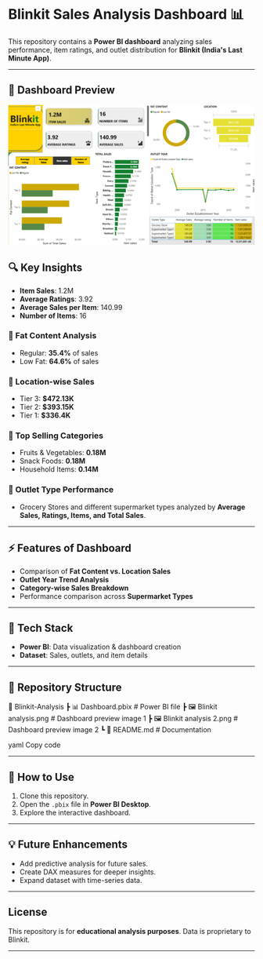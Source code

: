 # Blinkit Sales Analysis Dashboard 📊  

This repository contains a **Power BI dashboard** analyzing sales performance, item ratings, and outlet distribution for **Blinkit (India's Last Minute App)**.  

---

## 📌 Dashboard Preview 
![Alt Text](https://github.com/ckhushio/Blinkit-Store-Analysis/blob/d950dc4a62ee4302b22e9b890042a51ce599188d/Blinkit%20analysis.png)
## 🔍 Key Insights  
- **Item Sales**: 1.2M  
- **Average Ratings**: 3.92  
- **Average Sales per Item**: 140.99  
- **Number of Items**: 16  

### 🥗 Fat Content Analysis  
- Regular: **35.4%** of sales  
- Low Fat: **64.6%** of sales  

### 📍 Location-wise Sales  
- Tier 3: **$472.13K**  
- Tier 2: **$393.15K**  
- Tier 1: **$336.4K**  

### 🛒 Top Selling Categories  
- Fruits & Vegetables: **0.18M**  
- Snack Foods: **0.18M**  
- Household Items: **0.14M**  

### 🏬 Outlet Type Performance  
- Grocery Stores and different supermarket types analyzed by **Average Sales, Ratings, Items, and Total Sales**.  

---

## ⚡ Features of Dashboard  
- Comparison of **Fat Content vs. Location Sales**  
- **Outlet Year Trend Analysis**  
- **Category-wise Sales Breakdown**  
- Performance comparison across **Supermarket Types**  

---

## 🚀 Tech Stack  
- **Power BI**: Data visualization & dashboard creation  
- **Dataset**: Sales, outlets, and item details  

---

## 📂 Repository Structure  
📁 Blinkit-Analysis
┣ 📊 Dashboard.pbix # Power BI file
┣ 🖼️ Blinkit analysis.png # Dashboard preview image 1
┣ 🖼️ Blinkit analysis 2.png # Dashboard preview image 2
┗ 📄 README.md # Documentation

yaml
Copy code

---

## 📢 How to Use  
1. Clone this repository.  
2. Open the `.pbix` file in **Power BI Desktop**.  
3. Explore the interactive dashboard.  

---

## 💡 Future Enhancements  
- Add predictive analysis for future sales.  
- Create DAX measures for deeper insights.  
- Expand dataset with time-series data.  

---

## License

This repository is for **educational analysis purposes**. Data is proprietary to Blinkit.

---

